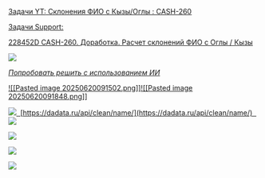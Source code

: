 <u>Задачи YT:<u>
[Склонения ФИО с Кызы/Оглы : CASH-260](https://yt.surgutneftegas.ru:4443/issue/CASH-260)

<u>Задачи Support:</u>
<p>228452D CASH-260. Доработка. Расчет склонений ФИО с Оглы / Кызы</p>


![](msedge_tB93yVSdIP.png)


*Попробовать решить с использованием ИИ* 


![[Pasted image 20250620091502.png]]![[Pasted image 20250620091848.png]]

![](Pasted%20image%2020250627085035.png)
 [https://dadata.ru/api/clean/name/](https://dadata.ru/api/clean/name/)
 
![](Pasted%20image%2020250702141131.png)

![](Pasted%20image%2020250819102106.png)

![](Pasted%20image%2020250819102419.png)

![](Pasted%20image%2020250819122425.png)